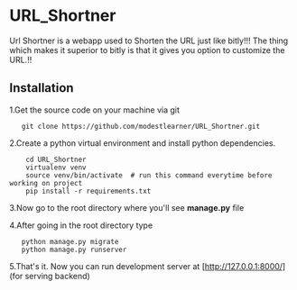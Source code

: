 # URL_Shortner

Url Shortner is a webapp used to Shorten the URL just like bitly!!!
The thing which makes it superior to bitly is that it gives you option to customize the URL.!!

## Installation

1.Get the source code on your machine via git

 ```shell
    git clone https://github.com/modestlearner/URL_Shortner.git
 ```
    
2.Create a python virtual environment and install python dependencies.

```shell
    cd URL_Shortner
    virtualenv venv
    source venv/bin/activate  # run this command everytime before working on project
    pip install -r requirements.txt
```

3.Now go to the root directory where you'll see **manage.py** file


4.After going in the root directory type
 ```shell
    python manage.py migrate
    python manage.py runserver
 ```


5.That's it. Now you can run development server at [http://127.0.0.1:8000/] (for serving backend)

